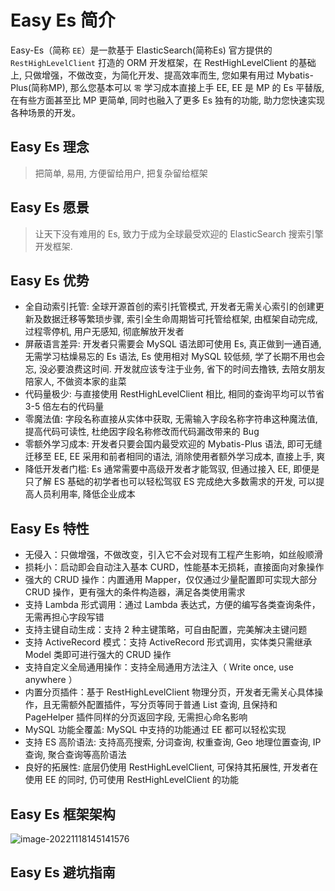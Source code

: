 # Easy Es 简介

Easy-Es（简称 `EE`）是一款基于 ElasticSearch(简称Es) 官方提供的 `RestHighLevelClient` 打造的 ORM 开发框架，在 RestHighLevelClient 的基础上, 只做增强，不做改变，为简化开发、提高效率而生, 您如果有用过 Mybatis-Plus(简称MP), 那么您基本可以 `零` 学习成本直接上手 EE, EE 是 MP 的 Es 平替版, 在有些方面甚至比 MP 更简单, 同时也融入了更多 Es 独有的功能, 助力您快速实现各种场景的开发。

## Easy Es 理念

> 把简单, 易用, 方便留给用户, 把复杂留给框架

## Easy Es 愿景

> 让天下没有难用的 Es, 致力于成为全球最受欢迎的 ElasticSearch 搜索引擎开发框架.

## Easy Es 优势

- 全自动索引托管: 全球开源首创的索引托管模式, 开发者无需关心索引的创建更新及数据迁移等繁琐步骤, 索引全生命周期皆可托管给框架, 由框架自动完成, 过程零停机, 用户无感知, 彻底解放开发者
- 屏蔽语言差异: 开发者只需要会 MySQL 语法即可使用 Es, 真正做到一通百通, 无需学习枯燥易忘的 Es 语法, Es 使用相对 MySQL 较低频, 学了长期不用也会忘, 没必要浪费这时间. 开发就应该专注于业务, 省下的时间去撸铁, 去陪女朋友陪家人, 不做资本家的韭菜
- 代码量极少: 与直接使用 RestHighLevelClient 相比, 相同的查询平均可以节省 3-5 倍左右的代码量
- 零魔法值: 字段名称直接从实体中获取, 无需输入字段名称字符串这种魔法值, 提高代码可读性, 杜绝因字段名称修改而代码漏改带来的 Bug
- 零额外学习成本: 开发者只要会国内最受欢迎的 Mybatis-Plus 语法, 即可无缝迁移至 EE, EE 采用和前者相同的语法, 消除使用者额外学习成本, 直接上手, 爽
- 降低开发者门槛: Es 通常需要中高级开发者才能驾驭, 但通过接入 EE, 即便是只了解 ES 基础的初学者也可以轻松驾驭 ES 完成绝大多数需求的开发, 可以提高人员利用率, 降低企业成本

## Easy Es 特性

- 无侵入：只做增强，不做改变，引入它不会对现有工程产生影响，如丝般顺滑
- 损耗小：启动即会自动注入基本 CURD，性能基本无损耗，直接面向对象操作
- 强大的 CRUD 操作：内置通用 Mapper，仅仅通过少量配置即可实现大部分 CRUD 操作，更有强大的条件构造器，满足各类使用需求
- 支持 Lambda 形式调用：通过 Lambda 表达式，方便的编写各类查询条件，无需再担心字段写错
- 支持主键自动生成：支持 2 种主键策略，可自由配置，完美解决主键问题
- 支持 ActiveRecord 模式：支持 ActiveRecord 形式调用，实体类只需继承 Model 类即可进行强大的 CRUD 操作
- 支持自定义全局通用操作：支持全局通用方法注入（ Write once, use anywhere ）
- 内置分页插件：基于 RestHighLevelClient 物理分页，开发者无需关心具体操作，且无需额外配置插件，写分页等同于普通 List 查询, 且保持和 PageHelper 插件同样的分页返回字段, 无需担心命名影响
- MySQL 功能全覆盖: MySQL 中支持的功能通过 EE 都可以轻松实现
- 支持 ES 高阶语法: 支持高亮搜索, 分词查询, 权重查询, Geo 地理位置查询, IP 查询, 聚合查询等高阶语法
- 良好的拓展性: 底层仍使用 RestHighLevelClient, 可保持其拓展性, 开发者在使用 EE 的同时, 仍可使用 RestHighLevelClient 的功能

## Easy Es 框架架构

![image-20221118145141576](https://img2022.cnblogs.com/blog/2105804/202211/2105804-20221118145142858-56636605.png)

## Easy Es 避坑指南